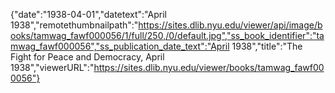 {"date":"1938-04-01","datetext":"April 1938","remotethumbnailpath":"https://sites.dlib.nyu.edu/viewer/api/image/books/tamwag_fawf000056/1/full/250,/0/default.jpg","ss_book_identifier":"tamwag_fawf000056","ss_publication_date_text":"April 1938","title":"The Fight for Peace and Democracy, April 1938","viewerURL":"https://sites.dlib.nyu.edu/viewer/books/tamwag_fawf000056"}